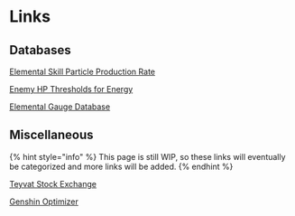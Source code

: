 # Links

## Databases

[Elemental Skill Particle Production Rate](https://docs.google.com/spreadsheets/d/1G05DxDSjtBzj4PZtVjGRA4ATq76HPZa6e4kHVWS6mrA/edit?usp=sharing)

[Enemy HP Thresholds for Energy](https://docs.google.com/spreadsheets/d/1_z2tKyqWCybPGHGFBhibtfSeHm3by6aCME_OakNz7-8/edit#gid=672398441)

[Elemental Gauge Database](https://docs.google.com/spreadsheets/d/1uiJje5yqv7v2UKrWoBAgBMrHrrNemtkooo8JqAGJpP8/edit?usp=sharing)

## Miscellaneous

{% hint style="info" %}
This page is still WIP, so these links will eventually be categorized and more links will be added.
{% endhint %}

[Teyvat Stock Exchange](https://docs.google.com/spreadsheets/d/e/2PACX-1vS2WjDopV1zdHB02Bt1IAPtF8Bp5sZdxOhu_o6yJy8AQ1JNlCDCZaQEHPaBM9vpv1UcfM-6c6YoEeeR/pub)

[Genshin Optimizer](https://frzyc.github.io/genshin-optimizer/#/)

